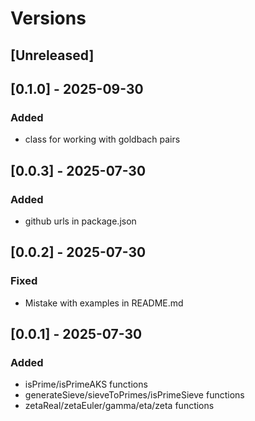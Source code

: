 # Versions

## [Unreleased]

## [0.1.0] - 2025-09-30
### Added
- class for working with goldbach pairs

## [0.0.3] - 2025-07-30
### Added
- github urls in package.json

## [0.0.2] - 2025-07-30
### Fixed
- Mistake with examples in README.md

## [0.0.1] - 2025-07-30
### Added
- isPrime/isPrimeAKS functions
- generateSieve/sieveToPrimes/isPrimeSieve functions
- zetaReal/zetaEuler/gamma/eta/zeta functions
